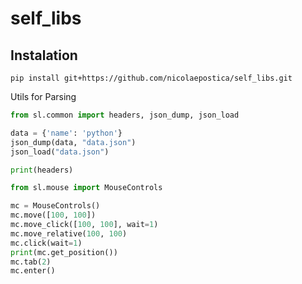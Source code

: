 # self_libs


## Instalation

```shell
pip install git+https://github.com/nicolaepostica/self_libs.git 
```

Utils for Parsing

```python
from sl.common import headers, json_dump, json_load

data = {'name': 'python'}
json_dump(data, "data.json")
json_load("data.json")

print(headers)
```

```python
from sl.mouse import MouseControls

mc = MouseControls()
mc.move([100, 100])
mc.move_click([100, 100], wait=1)
mc.move_relative(100, 100)
mc.click(wait=1)
print(mc.get_position())
mc.tab(2)
mc.enter()
```
